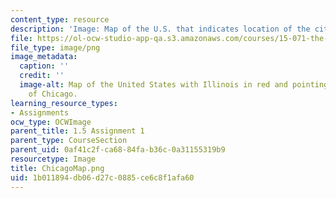 ```yaml
---
content_type: resource
description: 'Image: Map of the U.S. that indicates location of the city of Chicago.'
file: https://ol-ocw-studio-app-qa.s3.amazonaws.com/courses/15-071-the-analytics-edge-spring-2017/1b011894db06d27c0885ce6c8f1afa60_ChicagoMap.png
file_type: image/png
image_metadata:
  caption: ''
  credit: ''
  image-alt: Map of the United States with Illinois in red and pointing to location
    of Chicago.
learning_resource_types:
- Assignments
ocw_type: OCWImage
parent_title: 1.5 Assignment 1
parent_type: CourseSection
parent_uid: 0af41c2f-ca68-84fa-b36c-0a31155319b9
resourcetype: Image
title: ChicagoMap.png
uid: 1b011894-db06-d27c-0885-ce6c8f1afa60
---
```

